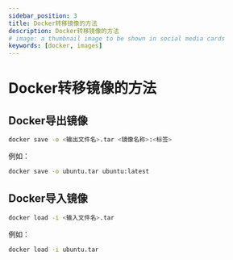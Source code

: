```yaml
---
sidebar_position: 3
title: Docker转移镜像的方法
description: Docker转移镜像的方法
# image: a thumbnail image to be shown in social media cards
keywords: [docker, images]
---
```


# Docker转移镜像的方法

## Docker导出镜像

```bash showLineNumbers
docker save -o <输出文件名>.tar <镜像名称>:<标签>
```
例如：
```bash showLineNumbers
docker save -o ubuntu.tar ubuntu:latest
```

## Docker导入镜像

```bash showLineNumbers
docker load -i <输入文件名>.tar
```
例如：
```bash showLineNumbers
docker load -i ubuntu.tar
```
